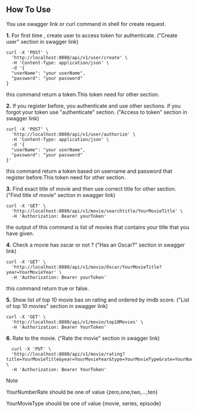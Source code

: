## How To Use
You use swagger link or curl command in shell for create request.

**1.** For first time , create user to access token for authenticate.
("Create user" section in swagger link)
```shell
curl -X 'POST' \
  'http://localhost:8080/api/v1/user/create' \
  -H 'Content-Type: application/json' \
  -d '{
  "userName": "your userName",
  "password": "your password"
}
```
this command return a token.This token need for other section.

**2.** If you register before, you authenticate and use other sections. if you forgot your token use "authenticate" section.
("Access to token" section in swagger link)
```shell
curl -X 'POST' \
  'http://localhost:8080/api/v1/user/authorize' \
  -H 'Content-Type: application/json' \
  -d '{
  "userName": "your userName",
  "password": "your password"
}'
```
this command return a token based on username and password that register before.This token need for other section.

**3.** Find exact title of movie and then use correct title for other section.
("Find title of movie" section in swagger link)
```shell
curl -X 'GET' \
  'http://localhost:8080/api/v1/movie/searchtitle/YourMovieTitle' \
  -H 'Authorization: Bearer yourToken'
```
the output of this command is list of movies that contains your title that you have given.

**4.** Check a movie has oscar or not ?
("Has an Oscar?" section in swagger link)
```shell
curl -X 'GET' \
  'http://localhost:8080/api/v1/movie/Oscar/YourMovieTitle?year=YourMovieYear' \
  -H 'Authorization: Bearer yourToken'
```
this command return true or false.

**5.** Show list of top 10 movie bas on rating and ordered by imdb score.
("List of top 10 movies" section in swagger link)
```shell
curl -X 'GET' \
  'http://localhost:8080/api/v1/movie/top10Movies' \
  -H 'Authorization: Bearer YourToken'
```

**6.** Rate to the movie.
("Rate the movie" section in swagger link)
```shell
  curl -X 'PUT' \
  'http://localhost:8080/api/v1/movie/rating?title=YourMovieTitle&year=YourMovieYear&type=YourMovieType&rate=YourNumberRate' \
  -H 'Authorization: Bearer YourToken'
```
> [!NOTE]
> YourNumberRate should be one of value {zero,one,two,...,ten}
> 
> YourMovieType should be one of value {movie, series, episode}
